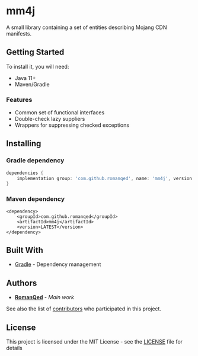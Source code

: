 # mm4j
A small library containing a set of entities describing Mojang CDN manifests.

## Getting Started

To install it, you will need:

* Java 11+
* Maven/Gradle

### Features

* Common set of functional interfaces
* Double-check lazy suppliers
* Wrappers for suppressing checked exceptions

## Installing

### Gradle dependency

```Groovy
dependencies {
    implementation group: 'com.github.romanqed', name: 'mm4j', version: 'LATEST'
}
```

### Maven dependency

```
<dependency>
    <groupId>com.github.romanqed</groupId>
    <artifactId>mm4j</artifactId>
    <version>LATEST</version>
</dependency>
```

## Built With

* [Gradle](https://gradle.org) - Dependency management

## Authors

* **[RomanQed](https://github.com/RomanQed)** - *Main work*

See also the list of [contributors](https://github.com/RomanQed/mm4j/contributors)
who participated in this project.

## License

This project is licensed under the MIT License - see the [LICENSE](LICENSE) file for details
